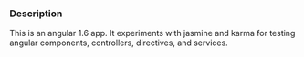 ### Description

This is an angular 1.6 app. It experiments with jasmine and karma for testing angular components, controllers, directives, and services.